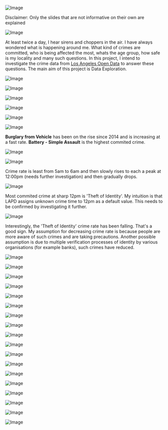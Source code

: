 ![Image](/PPT%20images/Detectives-of-LA%20(0).jpg)

Disclaimer: Only the slides that are not informative on their own are explained

![Image](/PPT%20images/Detectives-of-LA%20(1).jpg)

At least twice a day, I hear sirens and choppers in the air. I have always wondered what is happening around me. What kind of crimes are committed, who is being affected the most, whats the age group, how safe is my locality and many such questions. In this project, I intend to investigate the crime data from [Los Angeles Open Data](https://data.lacity.org/A-Safe-City/Crime-Data-from-2010-to-Present/y8tr-7khq) to answer these questions. The main aim of this project is Data Exploration.

![Image](/PPT%20images/Detectives-of-LA%20(2).jpg)

![Image](/PPT%20images/Detectives-of-LA%20(3).jpg)

![Image](/PPT%20images/Detectives-of-LA%20(4).jpg)

![Image](/PPT%20images/Detectives-of-LA%20(5).jpg)

![Image](/PPT%20images/Detectives-of-LA%20(6).jpg)

![Image](/PPT%20images/Detectives-of-LA%20(7).jpg)

__Burglary from Vehicle__ has been on the rise since 2014 and is increasing at a fast rate. __Battery - Simple Assault__ is the highest commited crime.

![Image](/PPT%20images/Detectives-of-LA%20(8).jpg)

![Image](/PPT%20images/Detectives-of-LA%20(9).jpg)

Crime rate is least from 5am to 6am and then slowly rises to each a peak at 12:00pm (needs further investigation) and then gradually drops.

![Image](/PPT%20images/Detectives-of-LA%20(10).jpg)

Most commited crime at sharp 12pm is 'Theft of Identity'. My intuition is that LAPD assigns unknown crime time to 12pm as a default value. This needs to be confirmed by investigating it further.

![Image](/PPT%20images/Detectives-of-LA%20(11).jpg)

Interestingly, the 'Theft of Identity' crime rate has been falling. That's a good sign. My assumption for decreasing crime rate is because people are more aware of such crimes and are taking precautions. Another possible assumption is due to multiple verification processes of identity by various organisations (for example banks), such crimes have reduced. 

![Image](/PPT%20images/Detectives-of-LA%20(12).jpg)

![Image](/PPT%20images/Detectives-of-LA%20(13).jpg)

![Image](/PPT%20images/Detectives-of-LA%20(14).jpg)

![Image](/PPT%20images/Detectives-of-LA%20(15).jpg)

![Image](/PPT%20images/Detectives-of-LA%20(16).jpg)

![Image](/PPT%20images/Detectives-of-LA%20(17).jpg)

![Image](/PPT%20images/Detectives-of-LA%20(18).jpg)

![Image](/PPT%20images/Detectives-of-LA%20(19).jpg)

![Image](/PPT%20images/Detectives-of-LA%20(20).jpg)

![Image](/PPT%20images/Detectives-of-LA%20(21).jpg)

![Image](/PPT%20images/Detectives-of-LA%20(22).jpg)

![Image](/PPT%20images/Detectives-of-LA%20(23).jpg)

![Image](/PPT%20images/Detectives-of-LA%20(24).jpg)

![Image](/PPT%20images/Detectives-of-LA%20(25).jpg)

![Image](/PPT%20images/Detectives-of-LA%20(26).jpg)

![Image](/PPT%20images/Detectives-of-LA%20(27).jpg)

![Image](/PPT%20images/Detectives-of-LA%20(29).jpg)

![Image](/PPT%20images/Detectives-of-LA%20(30).jpg)
